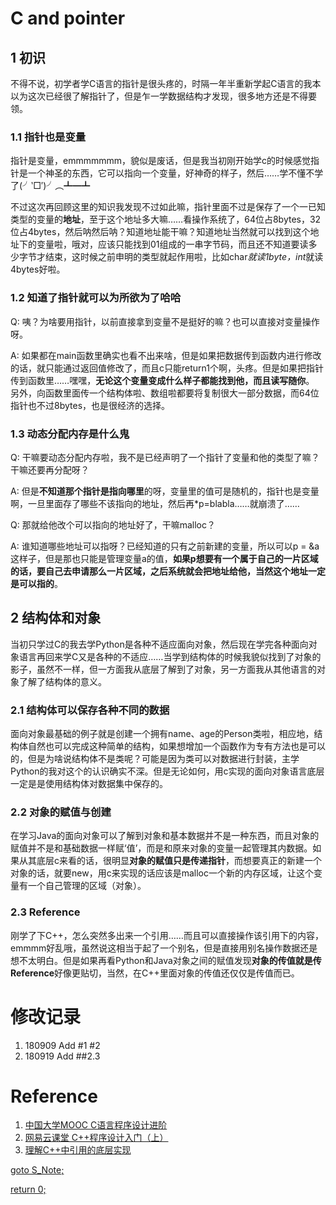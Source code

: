 # C and pointer
## 1 初识
不得不说，初学者学C语言的指针是很头疼的，时隔一年半重新学起C语言的我本以为这次已经很了解指针了，但是乍一学数据结构才发现，很多地方还是不得要领。
### 1.1 指针也是变量
指针是变量，emmmmmmm，貌似是废话，但是我当初刚开始学c的时候感觉指针是一个神圣的东西，它可以指向一个变量，好神奇的样子，然后……学不懂不学了(╯‵□′)╯︵┻━┻

不过这次再回顾这里的知识我发现不过如此嘛，指针里面不过是保存了一个一已知类型的变量的**地址**，至于这个地址多大嘛……看操作系统了，64位占8bytes，32位占4bytes，然后呐然后呐？知道地址能干嘛？知道地址当然就可以找到这个地址下的变量啦，哦对，应该只能找到01组成的一串字节码，而且还不知道要读多少字节才结束，这时候之前申明的类型就起作用啦，比如char*就读1byte，int*就读4bytes好啦。

### 1.2 知道了指针就可以为所欲为了哈哈
Q: 咦？为啥要用指针，以前直接拿到变量不是挺好的嘛？也可以直接对变量操作呀。

A: 如果都在main函数里确实也看不出来啥，但是如果把数据传到函数内进行修改的话，就只能通过返回值修改了，而且c只能return1个啊，头疼。但是如果把指针传到函数里……嘿嘿，**无论这个变量变成什么样子都能找到他，而且读写随你**。  
另外，向函数里面传一个结构体啦、数组啦都要将复制很大一部分数据，而64位指针也不过8bytes，也是很经济的选择。

### 1.3 动态分配内存是什么鬼
Q: 干嘛要动态分配内存啦，我不是已经声明了一个指针了变量和他的类型了嘛？干嘛还要再分配呀？

A: 但是**不知道那个指针是指向哪里**的呀，变量里的值可是随机的，指针也是变量啊，一旦里面存了哪些不该指向的地址，然后再*p=blabla……就崩溃了……

Q: 那就给他改个可以指向的地址好了，干嘛malloc？

A: 谁知道哪些地址可以指呀？已经知道的只有之前新建的变量，所以可以p = &a这样子，但是那也只能是管理变量a的值，**如果p想要有一个属于自己的一片区域的话，要自己去申请那么一片区域，之后系统就会把地址给他，当然这个地址一定是可以指的**。

## 2 结构体和对象
当初只学过C的我去学Python是各种不适应面向对象，然后现在学完各种面向对象语言再回来学C又是各种的不适应……当学到结构体的时候我貌似找到了对象的影子，虽然不一样，但一方面我从底层了解到了对象，另一方面我从其他语言的对象了解了结构体的意义。
### 2.1 结构体可以保存各种不同的数据
面向对象最基础的例子就是创建一个拥有name、age的Person类啦，相应地，结构体自然也可以完成这种简单的结构，如果想增加一个函数作为专有方法也是可以的，但是为啥说结构体不是类呢？可能是因为类可以对数据进行封装，主学Python的我对这个的认识确实不深。但是无论如何，用c实现的面向对象语言底层一定是是使用结构体对数据集中保存的。
### 2.2 对象的赋值与创建
在学习Java的面向对象可以了解到对象和基本数据并不是一种东西，而且对象的赋值并不是和基础数据一样赋‘值’，而是和原来对象的变量一起管理其内数据。如果从其底层c来看的话，很明显**对象的赋值只是传递指针**，而想要真正的新建一个对象的话，就要new，用c来实现的话应该是malloc一个新的内存区域，让这个变量有一个自己管理的区域（对象）。
### 2.3 Reference
刚学了下C++，怎么突然多出来一个引用……而且可以直接操作该引用下的内容，emmmm好乱哦，虽然说这相当于起了一个别名，但是直接用别名操作数据还是想不太明白。但是如果再看Python和Java对象之间的赋值发现**对象的传值就是传Reference**好像更贴切，当然，在C++里面对象的传值还仅仅是传值而已。

# 修改记录
1. 180909 Add #1 #2
2. 180919 Add ##2.3
# Reference
1. [中国大学MOOC C语言程序设计进阶](https://www.icourse163.org/course/ZJU-200001#/info)
2. [网易云课堂 C++程序设计入门（上）](https://mooc.study.163.com/course/1000003015)
3. [理解C++中引用的底层实现](https://blog.csdn.net/Mind_V/article/details/78619163)

[goto S_Note;](../README.md)

[return 0;](#c-and-pointer)